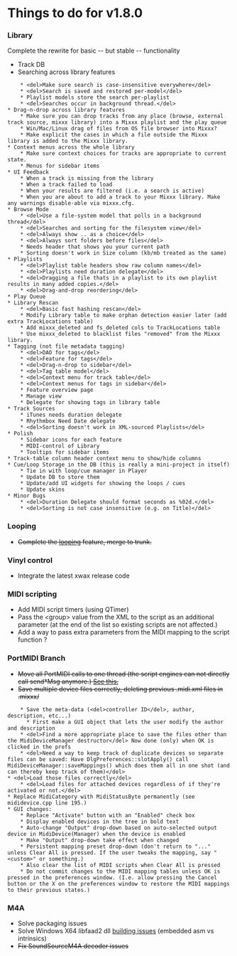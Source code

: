 # Things to do for v1.8.0

### Library

Complete the rewrite for basic -- but stable -- functionality

  - Track DB
  - Searching across library features

<!-- end list -->

``` 
    * <del>Make sure search is case-insensitive everywhere</del>
    * <del>Search is saved and restored per-model</del>
    * Playlist models store the search per-playlist
    * <del>Searches occur in background thread.</del>
* Drag-n-drop across library features
    * Make sure you can drop tracks from any place (browse, external track source, mixxx library) into a Mixxx playlist and the play queue
    * Win/Mac/Linux drag of files from OS file browser into Mixxx?
    * Make explicit the cases in which a file outside the Mixxx library is added to the Mixxx library.
* Context menus across the whole library 
    * Make sure context choices for tracks are appropriate to current state.
    * Menus for sidebar items
* UI Feedback  
    * When a track is missing from the library
    * When a track failed to load
    * When your results are filtered (i.e. a search is active) 
    * When you are about to add a track to your Mixxx library. Make any warnings disable-able via mixxx.cfg.
* Browse Mode
    * <del>Use a file-system model that polls in a background thread</del>
    * <del>Searches and sorting for the filesystem view</del>
    * <del>Always show .. as a choice</del>
    * <del>Always sort folders before files</del>
    * Needs header that shows you your current path
    * Sorting doesn't work in Size column (kb/mb treated as the same)
* Playlists 
    * <del>Playlist table headers show raw column names</del>
    * <del>Playlists need duration delegate</del>
    * <del>Dragging a file thats in a playlist to its own playlist results in many added copies.</del>
    * <del>Drag-and-drop reordering</del>    
* Play Queue 
* Library Rescan
    * <del>Basic fast hashing rescan</del>
    * Modify Library table to make orphan detection easier later (add extra TrackLocations table)
    * Add mixxx_deleted and fs_deleted cols to TrackLocations table
    * Use mixxx_deleted to blacklist files "removed" from the Mixxx library.
* Tagging (not file metadata tagging)
    * <del>DAO for tags</del>
    * <del>Feature for tags</del>
    * <del>Drag-n-drop to sidebar</del>
    * <del>Tag table model</del>
    * <del>Context menu for track table</del>
    * <del>Context menus for tags in sidebar</del>
    * Feature overview page
    * Manage view 
    * Delegate for showing tags in library table
* Track Sources
    * iTunes needs duration delegate
    * Rhythmbox Need Date delegate
    * <del>Sorting doesn't work in XML-sourced Playlists</del>
* Polish
    * Sidebar icons for each feature
    * MIDI-control of Library
    * Tooltips for sidebar items
* Track-table column header context menu to show/hide columns
* Cue/Loop Storage in the DB (this is really a mini-project in itself)
    * Tie in with loop/cue manager in Player
    * Update DB to store them
    * Update/add UI widgets for showing the loops / cues
    * Update skins
* Minor Bugs
    * <del>Duration Delegate should format seconds as %02d.</del> 
    * <del>Sorting is not case insensitive (e.g. on Title)</del>
```

### Looping

  - ~~Complete the [looping](looping) feature, merge to trunk.~~

### Vinyl control

  - Integrate the latest xwax release code

### MIDI scripting

  - Add MIDI script timers (using QTimer)
  - Pass the \<group\> value from the XML to the script as an additional
    parameter (at the end of the list so existing scripts are not
    affected.)
  - Add a way to pass extra parameters from the MIDI mapping to the
    script function ?

### PortMIDI Branch

  - ~~Move all PortMIDI calls to one thread (the script engines can not
    directly call send\*Msg anymore.) [See
    this.](http://lists.create.ucsb.edu/pipermail/media_api/2005-September/000422.html)~~
  - ~~Save multiple device files correctly, deleting previous .midi.xml
    files in .mixxx/~~ 

<!-- end list -->

``` 
    * Save the meta-data (<del>controller ID</del>, author, description, etc...)
      * First make a GUI object that lets the user modify the author and description
    * <del>Find a more appropriate place to save the files other than the MidiDeviceManager destructor</del> Now done (only) when OK is clicked in the prefs
    * <del>Need a way to keep track of duplicate devices so separate files can be saved: Have DlgPreferences::slotApply() call MidiDeviceManager::saveMappings() which does them all in one shot (and can thereby keep track of them)</del>
* <del>Load those files correctly</del>
    * <del>Load files for attached devices regardless of if they're activated or not.</del>
* Replace MidiCategory with MidiStatusByte permanently (see mididevice.cpp line 195.)
* GUI changes:
    * Replace "Activate" button with an "Enabled" check box
    * Display enabled devices in the tree in bold text
    * Auto-change "Output" drop-down based on auto-selected output device in MidiDevice(Manager) when the device is enabled
    * Make "Output" drop-down take effect when changed
    * Persistent mapping preset drop-down (don't return to "..." unless Clear All is pressed. If the user tweaks the mapping, say "<custom>" or something.)
    * Also clear the list of MIDI scripts when Clear All is pressed
    * Do not commit changes to the MIDI mapping tables unless OK is pressed in the preferences window. (I.e. allow pressing the Cancel button or the X on the preferences window to restore the MIDI mappings to their previous states.)
```

### M4A

  - Solve packaging issues 
  - Solve Windows X64 libfaad2 dll [building
    issues](build_windows_dependencies#libfaad2) (embedded asm vs
    intrinsics)
  - ~~Fix SoundSourceM4A decoder issues~~

